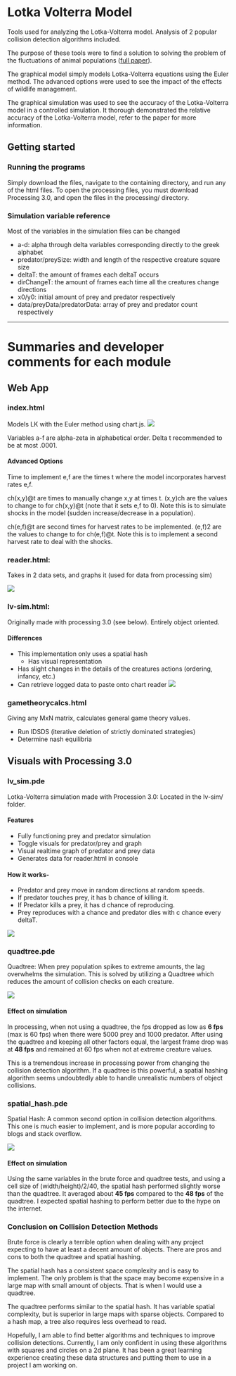 # Lotka Volterra Model
Tools used for analyzing the Lotka-Volterra model. Analysis of 2 popular collision detection algorithms included.

The purpose of these tools were to
find a solution to solving the problem of the fluctuations of animal populations ([full paper](../blob/master/paper/predator-prey-relations.pdf)).

The graphical model simply models Lotka-Volterra equations using the Euler method. The advanced options were used to see the impact of the effects of wildlife
management.

The graphical simulation was used to see the accuracy of the Lotka-Volterra model in a controlled simulation. It thorough demonstrated the relative accuracy of the
Lotka-Volterra model, refer to the paper for more information.

## Getting started
### Running the programs
Simply download the files, navigate to the containing directory, and run any of the html files. To open the processing files, you must download Processing 3.0, and open the files in the processing/ directory.
### Simulation variable reference
Most of the variables in the simulation files can be changed
- a-d: alpha through delta variables corresponding directly to the greek alphabet
- predator/preySize: width and length of the respective creature square size
- deltaT: the amount of frames each deltaT occurs
- dirChangeT: the amount of frames each time all the creatures change directions
- x0/y0: initial amount of prey and predator respectively
- data/preyData/predatorData: array of prey and predator count respectively


***
# Summaries and developer comments for each module
## Web App
### index.html
Models LK with the Euler method using chart.js.
![](https://i.imgur.com/eRuyUSx.png)

Variables a-f are alpha-zeta in alphabetical order.
Delta t recommended to be at most .0001.

#### Advanced Options
Time to implement e,f are the times t where the model incorporates harvest rates e,f.

ch(x,y)@t are times to manually change x,y at times t.
(x,y)ch are the values to change to for ch(x,y)@t (note that it sets e,f to 0).
Note this is to simulate shocks in the model (sudden increase/decrease in a population).

ch(e,f)@t are second times for harvest rates to be implemented.
(e,f)2 are the values to change to for ch(e,f)@t.
Note this is to implement a second harvest rate to deal with the shocks.

### reader.html:
Takes in 2 data sets, and graphs it (used for data from processing sim)

![](https://i.imgur.com/h3lkb9C.png)

### lv-sim.html:
Originally made with processing 3.0 (see below).
Entirely object oriented.
#### Differences
- This implementation only uses a spatial hash
    - Has visual representation
- Has slight changes in the details of the creatures actions (ordering, infancy, etc.)
- Can retrieve logged data to paste onto chart reader
![](https://i.imgur.com/GoqS7Cu.png)

### gametheorycalcs.html
Giving any MxN matrix, calculates general game theory values.
* Run IDSDS (iterative deletion of strictly dominated strategies)
* Determine nash equilibria

## Visuals with Processing 3.0
### lv_sim.pde
Lotka-Volterra simulation made with Procession 3.0:
Located in the lv-sim/ folder.
#### Features
* Fully functioning prey and predator simulation
* Toggle visuals for predator/prey and graph
* Visual realtime graph of predator and prey data
* Generates data for reader.html in console

#### How it works-
* Predator and prey move in random directions at random speeds.
* If predator touches prey, it has b chance of killing it.
* If Predator kills a prey, it has d chance of reproducing.
* Prey reproduces with a chance and predator dies with c chance every deltaT.

![](https://i.imgur.com/oUM9atq.png)

### quadtree.pde
Quadtree:
When prey population spikes to extreme amounts, the lag overwhelms the simulation. This is
solved by utilizing a Quadtree which reduces the amount of collision checks on each creature.

![](https://i.imgur.com/O09sw3X.png)

#### Effect on simulation
In processing, when not using a quadtree, the fps dropped as low as **6 fps** (max is 60 fps)
when there were 5000 prey and 1000 predator.
After using the quadtree and keeping all other factors equal, the largest frame drop was at **48 fps**
and remained at 60 fps when not at extreme creature values.

This is a tremendous increase in processing power from changing the collision detection algorithm.
If a quadtree is this powerful, a spatial hashing algorithm seems undoubtedly able to handle unrealistic
numbers of object collisions.

### spatial_hash.pde
Spatial Hash:
A common second option in collision detection algorithms. This one is much easier to implement, and
is more popular according to blogs and stack overflow.

![](https://i.imgur.com/1nCeY99.png)

#### Effect on simulation
Using the same variables in the brute force and quadtree tests, and using a cell size of (width/height)/2/40,
the spatial hash performed slightly worse than the quadtree. It averaged about **45 fps** compared to the
**48 fps** of the quadtree. I expected spatial hashing to perform better due to the hype on the internet.

### Conclusion on Collision Detection Methods
Brute force is clearly a terrible option when dealing with any project expecting to have at least a decent
amount of objects. There are pros and cons to both the quadtree and spatial hashing.

The spatial hash has a consistent space complexity and is easy to implement. The only problem is that the
space may become expensive in a large map with small amount of objects. That is when I would use a quadtree.

The quadtree performs similar to the spatial hash. It has variable spatial complexity, but is superior in
large maps with sparse objects. Compared to a hash map, a tree also requires less overhead to read.

Hopefully, I am able to find better algorithms and techniques to improve collision detections. Currently, I
am only confident in using these algorithms with squares and circles on a 2d plane. It has been a great
learning experience creating these data structures and putting them to use in a project I am working on.
